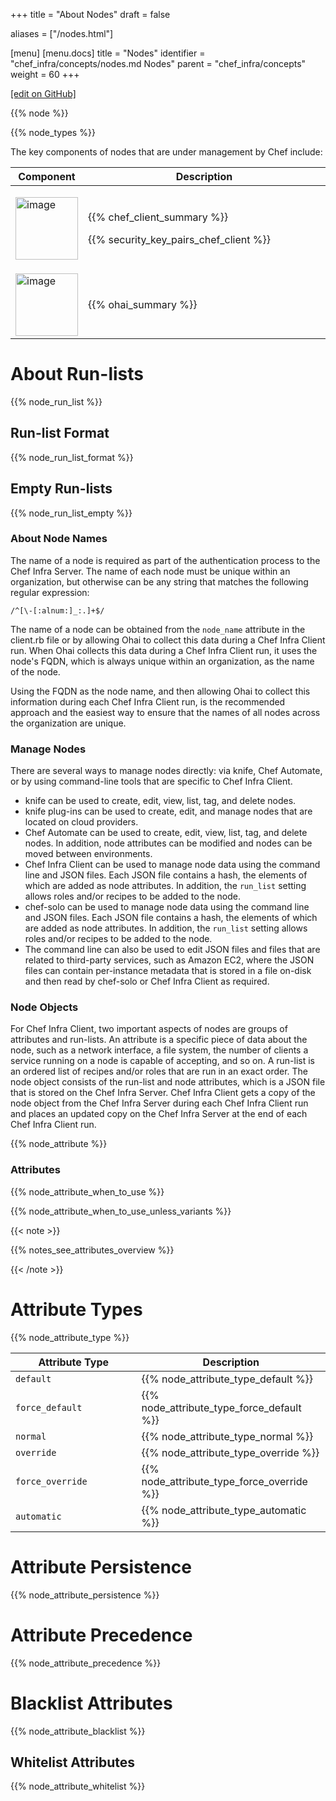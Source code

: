 +++
title = "About Nodes"
draft = false

aliases = ["/nodes.html"]

[menu]
  [menu.docs]
    title = "Nodes"
    identifier = "chef_infra/concepts/nodes.md Nodes"
    parent = "chef_infra/concepts"
    weight = 60
+++    

[\[edit on GitHub\]](https://github.com/chef/chef-web-docs/blob/master/content/nodes.md)

{{% node %}}

{{% node_types %}}

The key components of nodes that are under management by Chef include:

<table>
<colgroup>
<col style="width: 19%" />
<col style="width: 80%" />
</colgroup>
<thead>
<tr class="header">
<th>Component</th>
<th>Description</th>
</tr>
</thead>
<tbody>
<tr class="odd">
<td><p><img src="/images/icon_chef_client.svg" class="align-center" width="100" alt="image" /></p></td>
<td><p>{{% chef_client_summary %}}</p>
<p>{{% security_key_pairs_chef_client %}}</p></td>
</tr>
<tr class="even">
<td><img src="/images/icon_ohai.svg" class="align-center" width="100" alt="image" /></td>
<td>{{% ohai_summary %}}</td>
</tr>
</tbody>
</table>

About Run-lists
===============

{{% node_run_list %}}

Run-list Format
---------------

{{% node_run_list_format %}}

Empty Run-lists
---------------

{{% node_run_list_empty %}}

### About Node Names

The name of a node is required as part of the authentication process to
the Chef Infra Server. The name of each node must be unique within an
organization, but otherwise can be any string that matches the following
regular expression:

    /^[\-[:alnum:]_:.]+$/

The name of a node can be obtained from the `node_name` attribute in the
client.rb file or by allowing Ohai to collect this data during a Chef
Infra Client run. When Ohai collects this data during a Chef Infra
Client run, it uses the node's FQDN, which is always unique within an
organization, as the name of the node.

Using the FQDN as the node name, and then allowing Ohai to collect this
information during each Chef Infra Client run, is the recommended
approach and the easiest way to ensure that the names of all nodes
across the organization are unique.

### Manage Nodes

There are several ways to manage nodes directly: via knife, Chef
Automate, or by using command-line tools that are specific to Chef Infra
Client.

-   knife can be used to create, edit, view, list, tag, and delete
    nodes.
-   knife plug-ins can be used to create, edit, and manage nodes that
    are located on cloud providers.
-   Chef Automate can be used to create, edit, view, list, tag, and
    delete nodes. In addition, node attributes can be modified and nodes
    can be moved between environments.
-   Chef Infra Client can be used to manage node data using the command
    line and JSON files. Each JSON file contains a hash, the elements of
    which are added as node attributes. In addition, the `run_list`
    setting allows roles and/or recipes to be added to the node.
-   chef-solo can be used to manage node data using the command line and
    JSON files. Each JSON file contains a hash, the elements of which
    are added as node attributes. In addition, the `run_list` setting
    allows roles and/or recipes to be added to the node.
-   The command line can also be used to edit JSON files and files that
    are related to third-party services, such as Amazon EC2, where the
    JSON files can contain per-instance metadata that is stored in a
    file on-disk and then read by chef-solo or Chef Infra Client as
    required.

### Node Objects

For Chef Infra Client, two important aspects of nodes are groups of
attributes and run-lists. An attribute is a specific piece of data about
the node, such as a network interface, a file system, the number of
clients a service running on a node is capable of accepting, and so on.
A run-list is an ordered list of recipes and/or roles that are run in an
exact order. The node object consists of the run-list and node
attributes, which is a JSON file that is stored on the Chef Infra
Server. Chef Infra Client gets a copy of the node object from the Chef
Infra Server during each Chef Infra Client run and places an updated
copy on the Chef Infra Server at the end of each Chef Infra Client run.

{{% node_attribute %}}

### Attributes

{{% node_attribute_when_to_use %}}

{{% node_attribute_when_to_use_unless_variants %}}

{{< note >}}

{{% notes_see_attributes_overview %}}

{{< /note >}}

Attribute Types
===============

{{% node_attribute_type %}}

<table>
<colgroup>
<col style="width: 40%" />
<col style="width: 60%" />
</colgroup>
<thead>
<tr class="header">
<th>Attribute Type</th>
<th>Description</th>
</tr>
</thead>
<tbody>
<tr class="odd">
<td><code>default</code></td>
<td>{{% node_attribute_type_default %}}</td>
</tr>
<tr class="even">
<td><code>force_default</code></td>
<td>{{% node_attribute_type_force_default %}}</td>
</tr>
<tr class="odd">
<td><code>normal</code></td>
<td>{{% node_attribute_type_normal %}}</td>
</tr>
<tr class="even">
<td><code>override</code></td>
<td>{{% node_attribute_type_override %}}</td>
</tr>
<tr class="odd">
<td><code>force_override</code></td>
<td>{{% node_attribute_type_force_override %}}</td>
</tr>
<tr class="even">
<td><code>automatic</code></td>
<td>{{% node_attribute_type_automatic %}}</td>
</tr>
</tbody>
</table>

Attribute Persistence
=====================

{{% node_attribute_persistence %}}

Attribute Precedence
====================

{{% node_attribute_precedence %}}

Blacklist Attributes
====================

{{% node_attribute_blacklist %}}

Whitelist Attributes
--------------------

{{% node_attribute_whitelist %}}
